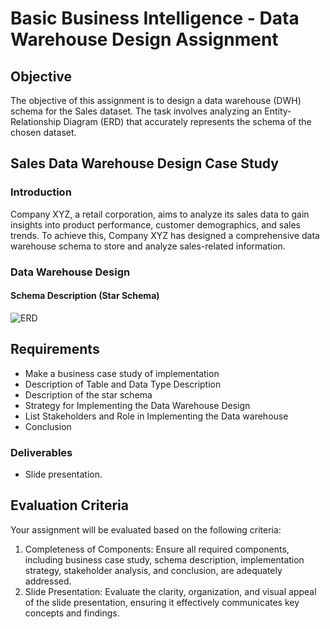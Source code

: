 # Basic Business Intelligence - Data Warehouse Design Assignment

## Objective
The objective of this assignment is to design a data warehouse (DWH) schema for the Sales dataset. The task involves analyzing an Entity-Relationship Diagram (ERD) that accurately represents the schema of the chosen dataset.

## Sales Data Warehouse Design Case Study

### Introduction

Company XYZ, a retail corporation, aims to analyze its sales data to gain insights into product performance, customer demographics, and sales trends. To achieve this, Company XYZ has designed a comprehensive data warehouse schema to store and analyze sales-related information.

### Data Warehouse Design

#### Schema Description (Star Schema)

![ERD](https://github.com/ikhsannur1996/Basic-BI-Assignment/assets/32507742/3ec46baa-29d9-40b7-ad3d-254bf1091085)

## Requirements
- Make a business case study of implementation
- Description of Table and Data Type Description
- Description of the star schema
- Strategy for Implementing the Data Warehouse Design
- List Stakeholders and Role in Implementing the Data warehouse
- Conclusion

### Deliverables
- Slide presentation.

## Evaluation Criteria
Your assignment will be evaluated based on the following criteria:
1. Completeness of Components: Ensure all required components, including business case study, schema description, implementation strategy, stakeholder analysis, and conclusion, are adequately addressed.
2. Slide Presentation: Evaluate the clarity, organization, and visual appeal of the slide presentation, ensuring it effectively communicates key concepts and findings.
